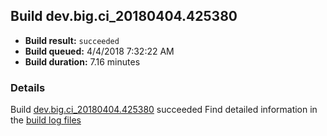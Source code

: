 ## Build dev.big.ci_20180404.425380
- **Build result:** `succeeded`
- **Build queued:** 4/4/2018 7:32:22 AM
- **Build duration:** 7.16 minutes
### Details
Build [dev.big.ci_20180404.425380](https://winappstudio.visualstudio.com/web/build.aspx?pcguid=a4ef43be-68ce-4195-a619-079b4d9834c2&builduri=vstfs%3a%2f%2f%2fBuild%2fBuild%2f25380) succeeded
Find detailed information in the [build log files](https://uwpctdiags.blob.core.windows.net/buildlogs/dev.big.ci_20180404.425380_logs.zip)
